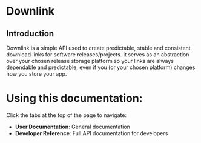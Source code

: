# Downlink

## Introduction

Downlink is a simple API used to create predictable, stable and consistent download links for software releases/projects. It serves as an abstraction over your chosen release storage platform so your links are always dependable and predictable, even if you (or your chosen platform) changes how you store your app.

# Using this documentation:

Click the tabs at the top of the page to navigate:
- **User Documentation**: General documentation
- **Developer Reference**: Full API documentation for developers
